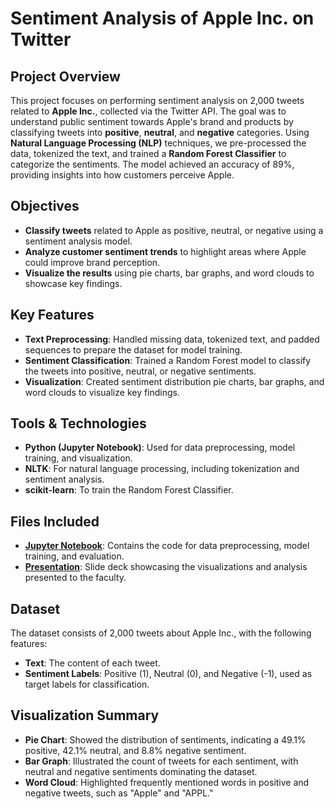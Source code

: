# Sentiment Analysis of Apple Inc. on Twitter

## Project Overview
This project focuses on performing sentiment analysis on 2,000 tweets related to **Apple Inc.**, collected via the Twitter API. The goal was to understand public sentiment towards Apple's brand and products by classifying tweets into **positive**, **neutral**, and **negative** categories. Using **Natural Language Processing (NLP)** techniques, we pre-processed the data, tokenized the text, and trained a **Random Forest Classifier** to categorize the sentiments. The model achieved an accuracy of 89%, providing insights into how customers perceive Apple.

## Objectives
- **Classify tweets** related to Apple as positive, neutral, or negative using a sentiment analysis model.
- **Analyze customer sentiment trends** to highlight areas where Apple could improve brand perception.
- **Visualize the results** using pie charts, bar graphs, and word clouds to showcase key findings.

## Key Features
- **Text Preprocessing**: Handled missing data, tokenized text, and padded sequences to prepare the dataset for model training.
- **Sentiment Classification**: Trained a Random Forest model to classify the tweets into positive, neutral, or negative sentiments.
- **Visualization**: Created sentiment distribution pie charts, bar graphs, and word clouds to visualize key findings.

## Tools & Technologies
- **Python (Jupyter Notebook)**: Used for data preprocessing, model training, and visualization.
- **NLTK**: For natural language processing, including tokenization and sentiment analysis.
- **scikit-learn**: To train the Random Forest Classifier.
  
## Files Included
- **[Jupyter Notebook](./apple-sentiment-analysis.ipynb)**: Contains the code for data preprocessing, model training, and evaluation.
- **[Presentation](./web_social.pdf)**: Slide deck showcasing the visualizations and analysis presented to the faculty.

## Dataset
The dataset consists of 2,000 tweets about Apple Inc., with the following features:
- **Text**: The content of each tweet.
- **Sentiment Labels**: Positive (1), Neutral (0), and Negative (-1), used as target labels for classification.

## Visualization Summary
- **Pie Chart**: Showed the distribution of sentiments, indicating a 49.1% positive, 42.1% neutral, and 8.8% negative sentiment.
- **Bar Graph**: Illustrated the count of tweets for each sentiment, with neutral and negative sentiments dominating the dataset.
- **Word Cloud**: Highlighted frequently mentioned words in positive and negative tweets, such as "Apple" and "APPL."

